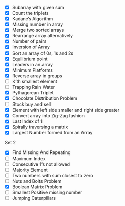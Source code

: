 - [X] Subarray with given sum
- [X] Count the triplets
- [X] Kadane’s Algorithm
- [X] Missing number in array
- [X] Merge two sorted arrays
- [X] Rearrange array alternatively
- [X] Number of pairs
- [X] Inversion of Array
- [X] Sort an array of 0s, 1s and 2s
- [X] Equilibrium point
- [X] Leaders in an array
- [X] Minimum Platforms
- [X] Reverse array in groups
- [ ] K’th smallest element
- [ ] Trapping Rain Water
- [X] Pythagorean Triplet
- [X] Chocolate Distribution Problem
- [ ] Stock buy and sell
- [X] Element with left side smaller and right side greater
- [X] Convert array into Zig-Zag fashion
- [X] Last Index of 1
- [X] Spirally traversing a matrix
- [X] Largest Number formed from an Array

Set 2
- [X] Find Missing And Repeating
- [ ] Maximum Index
- [ ] Consecutive 1’s not allowed
- [ ] Majority Element
- [ ] Two numbers with sum closest to zero
- [ ] Nuts and Bolts Problem
- [X] Boolean Matrix Problem
- [ ] Smallest Positive missing number
- [ ] Jumping Caterpillars